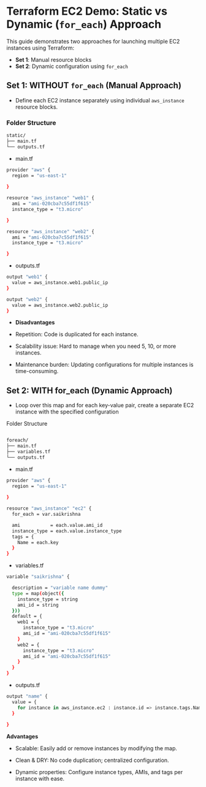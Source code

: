 # Terraform EC2 Demo: Static vs Dynamic (`for_each`) Approach

This guide demonstrates two approaches for launching multiple EC2 instances using Terraform:

- **Set 1**: Manual resource blocks
- **Set 2**: Dynamic configuration using `for_each`



## Set 1: WITHOUT `for_each` (Manual Approach)
- Define each EC2 instance separately using individual `aws_instance` resource blocks.

### Folder Structure

```bash
static/
├── main.tf
└── outputs.tf
```


- main.tf

```bash
provider "aws" {
  region = "us-east-1"
  
}

resource "aws_instance" "web1" {
  ami = "ami-020cba7c55df1f615"
  instance_type = "t3.micro"

}

resource "aws_instance" "web2" {
  ami = "ami-020cba7c55df1f615"
  instance_type = "t3.micro"

}
```
- outputs.tf

```bash
output "web1" {
  value = aws_instance.web1.public_ip
}

output "web2" {
  value = aws_instance.web2.public_ip
}


```
- **Disadvantages**
- Repetition: Code is duplicated for each instance.

- Scalability issue: Hard to manage when you need 5, 10, or more instances.

- Maintenance burden: Updating configurations for multiple instances is time-consuming.

## Set 2: WITH for_each (Dynamic Approach)

- Loop over this map and for each key-value pair, create a separate EC2 instance with the specified configuration

Folder Structure

```bash

foreach/
├── main.tf
├── variables.tf
└── outputs.tf
```
- main.tf

```bash
provider "aws" {
  region = "us-east-1"
  
}

resource "aws_instance" "ec2" {
  for_each = var.saikrishna

  ami           = each.value.ami_id
  instance_type = each.value.instance_type
  tags = {
    Name = each.key
  }
}
```
- variables.tf
```bash
variable "saikrishna" {

  description = "variable name dummy"
  type = map(object({
    instance_type = string
    ami_id = string
  }))
  default = {
    web1 = {
      instance_type = "t3.micro"
      ami_id = "ami-020cba7c55df1f615"
    }
    web2 = {
      instance_type = "t3.micro"
      ami_id = "ami-020cba7c55df1f615"
    }
  }
}


```
- outputs.tf

```bash
output "name" {
  value = {
    for instance in aws_instance.ec2 : instance.id => instance.tags.Name
  }
  
}

```
**Advantages**

- Scalable: Easily add or remove instances by modifying the map.

- Clean & DRY: No code duplication; centralized configuration.

- Dynamic properties: Configure instance types, AMIs, and tags per instance with ease.
